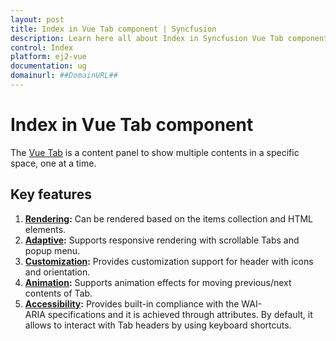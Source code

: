 ```yaml
---
layout: post
title: Index in Vue Tab component | Syncfusion
description: Learn here all about Index in Syncfusion Vue Tab component of Syncfusion Essential JS 2 and more.
control: Index 
platform: ej2-vue
documentation: ug
domainurl: ##DomainURL##
---
```


# Index in Vue Tab component

The [Vue Tab](https://www.syncfusion.com/vue-ui-components/vue-tabs) is a content panel to show multiple contents in a specific space, one at a time.

## Key features

1. **[Rendering](./getting-started/):** Can be rendered based on the items collection and HTML elements.
2. **[Adaptive](./adaptive/):** Supports responsive rendering with scrollable Tabs and popup menu.
3. **[Customization](./header/):** Provides customization support for header with icons and orientation.
4. **[Animation](https://ej2.syncfusion.com/vue/documentation/api/tab/#animation):** Supports animation effects for moving previous/next contents of Tab.
5. **[Accessibility](./accessibility/):** Provides built-in compliance with the WAI-ARIA specifications and it is achieved through attributes.
 By default, it allows to interact with Tab headers by using keyboard shortcuts.